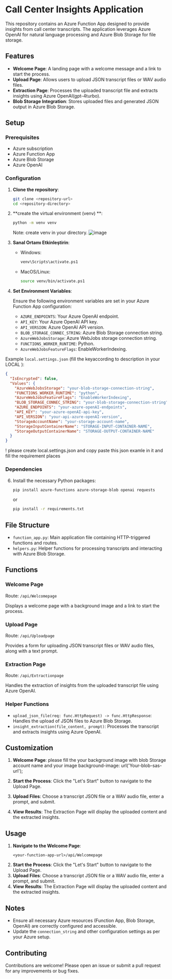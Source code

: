 # Call Center Insights Application

This repository contains an Azure Function App designed to provide insights from call center transcripts. The application leverages Azure OpenAI for natural language processing and Azure Blob Storage for file storage. 

## Features

- **Welcome Page**: A landing page with a welcome message and a link to start the process.
- **Upload Page**: Allows users to upload JSON transcript files or WAV audio files.
- **Extraction Page**: Processes the uploaded transcript file and extracts insights using Azure OpenAI(gpt-4turbo).
- **Blob Storage Integration**: Stores uploaded files and generated JSON output in Azure Blob Storage.

## Setup

### Prerequisites

- Azure subscription
- Azure Function App
- Azure Blob Storage
- Azure OpenAI

### Configuration

1. **Clone the repository**:
    ```bash
    git clone <repository-url>
    cd <repository-directory>
    ```

2. **create the virtual environment (venv) **:

    ```bash
    python -m venv venv
    ```
    Note: create venv in your directory.
   ![image](https://github.com/gatttaca01/Call_Center_Insight/assets/78308539/31bc3cc8-6031-42d5-ac8a-8de4f433ee41)

   
4. **Sanal Ortamı Etkinleştirin**:

    - Windows:
      ```bash
      venv\Scripts\activate.ps1
      ```
    - MacOS/Linux:
      ```bash
      source venv/bin/activate.ps1
      ```

5. **Set Environment Variables**:

    Ensure the following environment variables are set in your Azure Function App configuration:
    - `AZURE_ENDPOINTS`: Your Azure OpenAI endpoint.
    - `API_KEY`: Your Azure OpenAI API key.
    - `API_VERSION`: Azure OpenAI API version.
    - `BLOB_STORAGE_CONNEC_STRING`: Azure Blob Storage connection string.
    - `AzureWebJobsStorage`: Azure WebJobs storage connection string.
    - `FUNCTIONS_WORKER_RUNTIME`: Python.
    - `AzureWebJobsFeatureFlags`: EnableWorkerIndexing.

Example `local.settings.json` (fill the keyaccording to description in your LOCAL ):

```json
{
  "IsEncrypted": false,
  "Values": {
    "AzureWebJobsStorage": "your-blob-storage-connection-string",
    "FUNCTIONS_WORKER_RUNTIME": "python",
    "AzureWebJobsFeatureFlags": "EnableWorkerIndexing",
    "BLOB_STORAGE_CONNEC_STRING": "your-blob-storage-connection-string",
    "AZURE_ENDPOINTS": "your-azure-openAI-endpoints",
    "API_KEY": "your-azure-openAI-api-key",
    "API_VERSION": "your-api-azure-openAI-version",
    "StorageAccountName": "your-storage-account-name",
    "StorageInputContainerName": "STORAGE-INPUT-CONTAINER-NAME",
    "StorageOutputContainerName": "STORAGE-OUTPUT-CONTAINER-NAME"  
  }
}
```
! please create local.settings.json and copy paste this json examle in it and fill the requirement places

### Dependencies

6. Install the necessary Python packages:

    ```bash
    pip install azure-functions azure-storage-blob openai requests
    ```

    or

    ```bash
    pip install -r requirements.txt
    ```

## File Structure

- `function_app.py`: Main application file containing HTTP-triggered functions and routes.
- `helpers.py`: Helper functions for processing transcripts and interacting with Azure Blob Storage.

## Functions

### Welcome Page

Route: `/api/Welcomepage`

Displays a welcome page with a background image and a link to start the process.

### Upload Page

Route: `/api/Uploadpage`

Provides a form for uploading JSON transcript files or WAV audio files, along with a text prompt.

### Extraction Page

Route: `/api/Extractionpage`

Handles the extraction of insights from the uploaded transcript file using Azure OpenAI.

### Helper Functions

- `upload_json_file(req: func.HttpRequest) -> func.HttpResponse`: Handles the upload of JSON files to Azure Blob Storage.
- `insight_extraction(file_content, prompt)`: Processes the transcript and extracts insights using Azure OpenAI.


## Customization

1. **Welcome Page**: 
    please fill the your background image with blob Storage account name and your image 
               background-image: url('Your-blob-sas-url');
            
  
3. **Start the Process**: Click the "Let's Start" button to navigate to the Upload Page.
4. **Upload Files**: Choose a transcript JSON file or a WAV audio file, enter a prompt, and submit.
5. **View Results**: The Extraction Page will display the uploaded content and the extracted insights.





## Usage

1. **Navigate to the Welcome Page**: 
   ```
   <your-function-app-url>/api/Welcomepage
   ```
2. **Start the Process**: Click the "Let's Start" button to navigate to the Upload Page.
3. **Upload Files**: Choose a transcript JSON file or a WAV audio file, enter a prompt, and submit.
4. **View Results**: The Extraction Page will display the uploaded content and the extracted insights.

## Notes

- Ensure all necessary Azure resources (Function App, Blob Storage, OpenAI) are correctly configured and accessible.
- Update the `connection_string` and other configuration settings as per your Azure setup. 

## Contributing

Contributions are welcome! Please open an issue or submit a pull request for any improvements or bug fixes.

